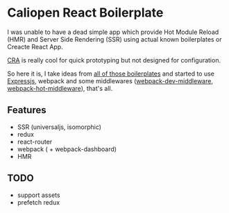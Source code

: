 # Caliopen React Boilerplate

I was unable to have a dead simple app which provide Hot Module Reload (HMR) and Server Side
Rendering (SSR) using actual known boilerplates or Creacte React App.

[CRA](https://github.com/facebookincubator/create-react-app) is really cool for quick prototyping
but not designed for configuration.

So here it is, I take ideas from [all of those boilerplates](http://andrewhfarmer.com/starter-project/)
and started to use [Expressjs](http://expressjs.com/), webpack and some middlewares
([webpack-dev-middleware](https://github.com/webpack/webpack-dev-middleware),
[webpack-hot-middleware](https://github.com/glenjamin/webpack-hot-middleware)), that's all.

## Features

* SSR (universaljs, isomorphic)
* redux
* react-router
* webpack ( + webpack-dashboard)
* HMR

## TODO

* support assets
* prefetch redux
